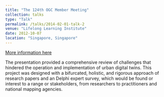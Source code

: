 ```yaml
---
title: "The 124th OGC Member Meeting"
collection: talks
type: "Talk"
permalink: /talks/2014-02-01-talk-2
venue: "Lifelong Learning Institute"
date: 2012-10-07
location: "Singapore, Singapore"
---
```


[More information here](https://portal.ogc.org/meet/?p=default&mid=90)

The presentation provided a comprehensive review of challenges that hindered the operation and implementation of urban digital twins. This project was designed with a bifurcated, holistic, and rigorous approach of research papers and an Delphi expert survey, which would be found or interest to a range or stakeholders, from
researchers to practitioners and national mapping agencies.
